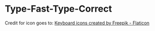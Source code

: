 # Type-Fast-Type-Correct

Credit for icon goes to: <a href="https://www.flaticon.com/free-icons/keyboard" title="keyboard icons">Keyboard icons created by Freepik - Flaticon</a>